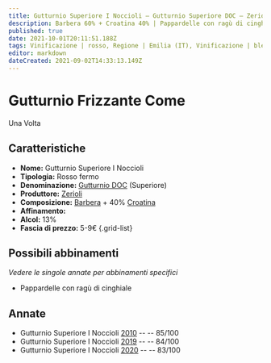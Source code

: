 ```yaml
---
title: Gutturnio Superiore I Noccioli – Gutturnio Superiore DOC – Zerioli – Emilia (IT) – 5-9€ – 2★-3★
description: Barbera 60% + Croatina 40% | Pappardelle con ragù di cinghiale
published: true
date: 2021-10-01T20:11:51.188Z
tags: Vinificazione | rosso, Regione | Emilia (IT), Vinificazione | blend, Vinificazione | fermo, Valutazioni | 3 stelle, Vitigni | Barbera, Vitigni | Croatina, Prezzi | 5-9€, Alimento | pasta, Alimento-dettagli | pappardelle, Aromatizzazione | al ragù di cinchiale
editor: markdown
dateCreated: 2021-09-02T14:33:13.149Z
---
```


# Gutturnio Frizzante Come
Una Volta 
## Caratteristiche
- **Nome:** Gutturnio Superiore I Noccioli 
- **Tipologia:** Rosso fermo
- **Denominazione:** [Gutturnio DOC](/denominazioni/Italia/Emilia/DOC-Gutturnio) (Superiore)
- **Produttore:** [Zerioli](/produttori/Italia/Emilia/Zerioli) 
- **Composizione:** [Barbera](/vitigni/Italia/bacca-nera/barbera) + 40% [Croatina](/vitigni/Italia/bacca-nera/croatina)
- **Affinamento:**
- **Alcol:** 13%
- **Fascia di prezzo:** 5-9€
{.grid-list}

## Possibili abbinamenti
*Vedere le singole annate per abbinamenti specifici*

- Pappardelle con ragù di cinghiale

## Annate
- Gutturnio Superiore I Noccioli [2010](/vini/Italia/Emilia/Zerioli/Gutturnio-Superiore-I-Noccioli/2010) -- <span class="star-3"></span> -- 85/100
- Gutturnio Superiore I Noccioli [2019](/vini/Italia/Emilia/Zerioli/Gutturnio-Superiore-I-Noccioli/2019) -- <span class="star-2"></span> -- 84/100
- Gutturnio Superiore I Noccioli [2020](/vini/Italia/Emilia/Zerioli/Gutturnio-Superiore-I-Noccioli/2020) -- <span class="star-2"></span> -- 83/100

